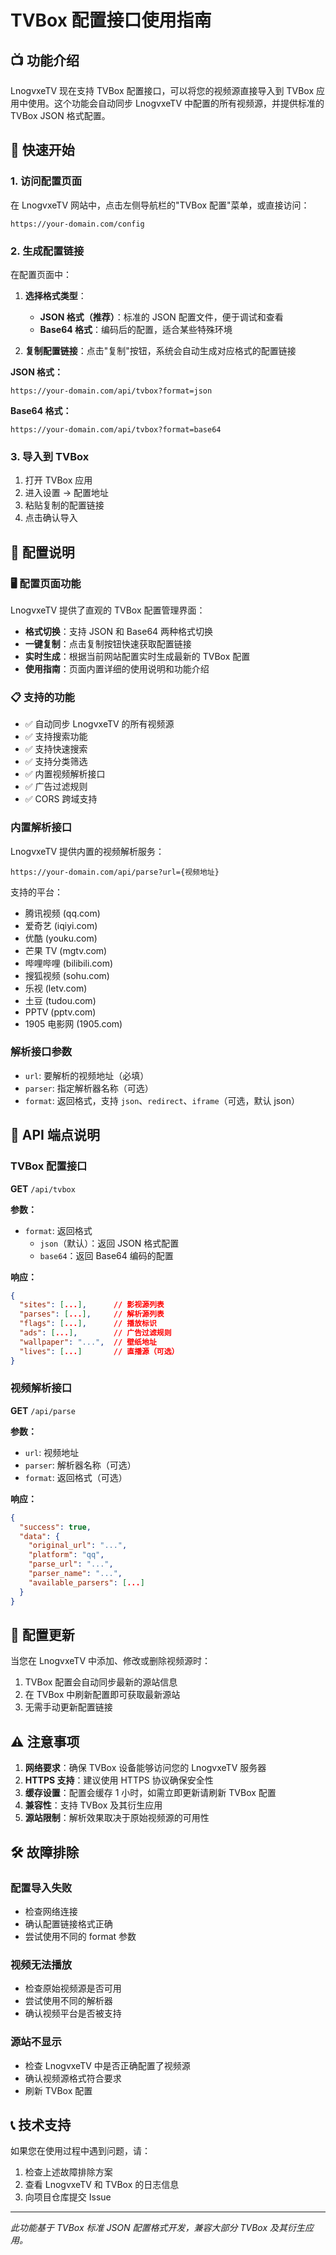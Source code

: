 # TVBox 配置接口使用指南

## 📺 功能介绍

LnogvxeTV 现在支持 TVBox 配置接口，可以将您的视频源直接导入到 TVBox 应用中使用。这个功能会自动同步 LnogvxeTV 中配置的所有视频源，并提供标准的 TVBox JSON 格式配置。

## 🚀 快速开始

### 1. 访问配置页面

在 LnogvxeTV 网站中，点击左侧导航栏的"TVBox 配置"菜单，或直接访问：

```
https://your-domain.com/config
```

### 2. 生成配置链接

在配置页面中：

1. **选择格式类型**：

   - **JSON 格式（推荐）**：标准的 JSON 配置文件，便于调试和查看
   - **Base64 格式**：编码后的配置，适合某些特殊环境

2. **复制配置链接**：点击"复制"按钮，系统会自动生成对应格式的配置链接

**JSON 格式：**

```
https://your-domain.com/api/tvbox?format=json
```

**Base64 格式：**

```
https://your-domain.com/api/tvbox?format=base64
```

### 3. 导入到 TVBox

1. 打开 TVBox 应用
2. 进入设置 → 配置地址
3. 粘贴复制的配置链接
4. 点击确认导入

## 🔧 配置说明

### 🖥️ 配置页面功能

LnogvxeTV 提供了直观的 TVBox 配置管理界面：

- **格式切换**：支持 JSON 和 Base64 两种格式切换
- **一键复制**：点击复制按钮快速获取配置链接
- **实时生成**：根据当前网站配置实时生成最新的 TVBox 配置
- **使用指南**：页面内置详细的使用说明和功能介绍

### 📋 支持的功能

- ✅ 自动同步 LnogvxeTV 的所有视频源
- ✅ 支持搜索功能
- ✅ 支持快速搜索
- ✅ 支持分类筛选
- ✅ 内置视频解析接口
- ✅ 广告过滤规则
- ✅ CORS 跨域支持

### 内置解析接口

LnogvxeTV 提供内置的视频解析服务：

```
https://your-domain.com/api/parse?url={视频地址}
```

支持的平台：

- 腾讯视频 (qq.com)
- 爱奇艺 (iqiyi.com)
- 优酷 (youku.com)
- 芒果 TV (mgtv.com)
- 哔哩哔哩 (bilibili.com)
- 搜狐视频 (sohu.com)
- 乐视 (letv.com)
- 土豆 (tudou.com)
- PPTV (pptv.com)
- 1905 电影网 (1905.com)

### 解析接口参数

- `url`: 要解析的视频地址（必填）
- `parser`: 指定解析器名称（可选）
- `format`: 返回格式，支持 `json`、`redirect`、`iframe`（可选，默认 json）

## 📝 API 端点说明

### TVBox 配置接口

**GET** `/api/tvbox`

**参数：**

- `format`: 返回格式
  - `json`（默认）：返回 JSON 格式配置
  - `base64`：返回 Base64 编码的配置

**响应：**

```json
{
  "sites": [...],      // 影视源列表
  "parses": [...],     // 解析源列表
  "flags": [...],      // 播放标识
  "ads": [...],        // 广告过滤规则
  "wallpaper": "...",  // 壁纸地址
  "lives": [...]       // 直播源（可选）
}
```

### 视频解析接口

**GET** `/api/parse`

**参数：**

- `url`: 视频地址
- `parser`: 解析器名称（可选）
- `format`: 返回格式（可选）

**响应：**

```json
{
  "success": true,
  "data": {
    "original_url": "...",
    "platform": "qq",
    "parse_url": "...",
    "parser_name": "...",
    "available_parsers": [...]
  }
}
```

## 🔄 配置更新

当您在 LnogvxeTV 中添加、修改或删除视频源时：

1. TVBox 配置会自动同步最新的源站信息
2. 在 TVBox 中刷新配置即可获取最新源站
3. 无需手动更新配置链接

## ⚠️ 注意事项

1. **网络要求**：确保 TVBox 设备能够访问您的 LnogvxeTV 服务器
2. **HTTPS 支持**：建议使用 HTTPS 协议确保安全性
3. **缓存设置**：配置会缓存 1 小时，如需立即更新请刷新 TVBox 配置
4. **兼容性**：支持 TVBox 及其衍生应用
5. **源站限制**：解析效果取决于原始视频源的可用性

## 🛠️ 故障排除

### 配置导入失败

- 检查网络连接
- 确认配置链接格式正确
- 尝试使用不同的 format 参数

### 视频无法播放

- 检查原始视频源是否可用
- 尝试使用不同的解析器
- 确认视频平台是否被支持

### 源站不显示

- 检查 LnogvxeTV 中是否正确配置了视频源
- 确认视频源格式符合要求
- 刷新 TVBox 配置

## 📞 技术支持

如果您在使用过程中遇到问题，请：

1. 检查上述故障排除方案
2. 查看 LnogvxeTV 和 TVBox 的日志信息
3. 向项目仓库提交 Issue

---

_此功能基于 TVBox 标准 JSON 配置格式开发，兼容大部分 TVBox 及其衍生应用。_
